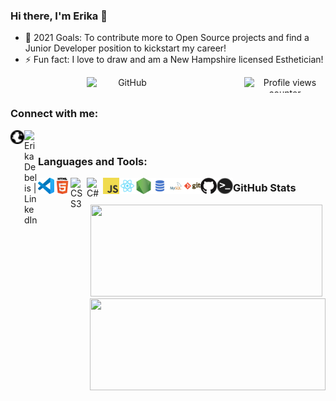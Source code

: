 ### Hi there, I'm Erika 👋


- 🥅 2021 Goals: To contribute more to Open Source projects and find a Junior Developer position to kickstart my career!
- ⚡ Fun fact: I love to draw and am a New Hampshire licensed Esthetician!
<div align=center>
  <a href="/LICENSE">
    <img style="display:inline-block" alt="GitHub" width="130px" height="25px" src="https://img.shields.io/github/license/devicons/devicon?color=%2360be86&style=for-the-badge">
  </a>
  <img style="display:inline-block; float:right" alt="Profile views counter" width="130px" height="25px" src="https://komarev.com/ghpvc/?username=ErikaDebelis&color=ff69b4">
</div>

### Connect with me:

<img align="left" alt="erikadebelisportfolio.com" width="22px" src="https://raw.githubusercontent.com/iconic/open-iconic/master/svg/globe.svg" />
<img align="left" alt="Erika Debelis | LinkedIn" width="22px" src="https://cdn.jsdelivr.net/npm/simple-icons@v3/icons/linkedin.svg" />

<br />

### Languages and Tools:

<img align="left" alt="Visual Studio Code" width="26px" src="https://raw.githubusercontent.com/github/explore/80688e429a7d4ef2fca1e82350fe8e3517d3494d/topics/visual-studio-code/visual-studio-code.png" />
<img align="left" alt="HTML5" width="26px" src="https://raw.githubusercontent.com/github/explore/80688e429a7d4ef2fca1e82350fe8e3517d3494d/topics/html/html.png" />
<img align="left" alt="CSS3" width="26px" src="https://cdn.jsdelivr.net/gh/devicons/devicon/icons/css3/css3-original-wordmark.svg" />
<img align="left" alt="C#" width="26px" src="https://cdn.jsdelivr.net/gh/devicons/devicon/icons/csharp/csharp-original.svg" />
<img align="left" alt="JavaScript" width="26px" src="https://raw.githubusercontent.com/github/explore/80688e429a7d4ef2fca1e82350fe8e3517d3494d/topics/javascript/javascript.png" />
<img align="left" alt="React" width="26px" src="https://raw.githubusercontent.com/github/explore/80688e429a7d4ef2fca1e82350fe8e3517d3494d/topics/react/react.png" />
<img align="left" alt="Node.js" width="26px" src="https://raw.githubusercontent.com/github/explore/80688e429a7d4ef2fca1e82350fe8e3517d3494d/topics/nodejs/nodejs.png" />
<img align="left" alt="SQL" width="26px" src="https://raw.githubusercontent.com/github/explore/80688e429a7d4ef2fca1e82350fe8e3517d3494d/topics/sql/sql.png" />
<img align="left" alt="MySQL" width="26px" src="https://raw.githubusercontent.com/github/explore/80688e429a7d4ef2fca1e82350fe8e3517d3494d/topics/mysql/mysql.png" />
<img align="left" alt="Git" width="26px" src="https://raw.githubusercontent.com/github/explore/80688e429a7d4ef2fca1e82350fe8e3517d3494d/topics/git/git.png" />
<img align="left" alt="GitHub" width="26px" src="https://raw.githubusercontent.com/github/explore/78df643247d429f6cc873026c0622819ad797942/topics/github/github.png" />
<img align="left" alt="Terminal" width="26px" src="https://raw.githubusercontent.com/github/explore/80688e429a7d4ef2fca1e82350fe8e3517d3494d/topics/terminal/terminal.png" />

### GitHub Stats

<div align=center>
  <img style="display:inline-block" src="https://github-readme-stats.vercel.app/api//?username=ErikaDebelis&show_icons=true&theme=algolia&hide_border=true"  width="371px" height="147px" />

  <img style="display:inline-block; float:right" src="https://github-readme-stats.vercel.app/api/top-langs/?username=ErikaDebelis&layout=compact&show_icons=true&theme=algolia&hide_border=true" width="377px" height="147px" />
</div>